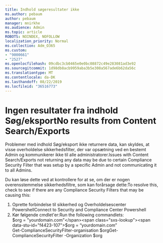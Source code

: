 ```yaml
---
title: Indhold søgeresultater ikke
ms.author: pebaum
author: pebaum
manager: mnirkhe
ms.audience: Admin
ms.topic: article
ROBOTS: NOINDEX, NOFOLLOW
localization_priority: Normal
ms.collection: Adm_O365
ms.custom:
- "9000661"
- "2527"
ms.openlocfilehash: 09cdbc3cb0465e0e0bc08872c49e283081ad3e92
ms.sourcegitcommit: 1d98db8acb9959aba3b5e308a567ade6b62da56c
ms.translationtype: MT
ms.contentlocale: da-DK
ms.lasthandoff: 08/22/2019
ms.locfileid: "36516773"
---
```

# <a name="no-results-from-content-searchexports"></a><span data-ttu-id="f4423-102">Ingen resultater fra indhold Søg/eksport</span><span class="sxs-lookup"><span data-stu-id="f4423-102">No results from Content Search/Exports</span></span>

<span data-ttu-id="f4423-103">Problemer med indhold Søg/eksport ikke returnere data, kan skyldes, at visse overholdelse sikkerhedsfilter, der var opsætning ved en bestemt Admin og kommunikerer ikke til alle administratorer.</span><span class="sxs-lookup"><span data-stu-id="f4423-103">Issues with Content Search/Exports not returning any data may be due to certain Compliance Security Filter that was setup by a specific Admin and not communicating it to all Admins.</span></span>

<span data-ttu-id="f4423-104">Du kan løse dette ved at kontrollere for at se, om der er nogen overensstemmelse sikkerhedsfiltre, som kan forårsage dette:</span><span class="sxs-lookup"><span data-stu-id="f4423-104">To resolve this, check to see if there are any Compliance Security Filters that may be causing this:</span></span>
1. <span data-ttu-id="f4423-105">Oprette forbindelse til sikkerhed og Overholdelsescenter Powershell</span><span class="sxs-lookup"><span data-stu-id="f4423-105">Connect to Security and Compliance Center Powershell</span></span>
2. <span data-ttu-id="f4423-106">Kør følgende cmdlet'er:</span><span class="sxs-lookup"><span data-stu-id="f4423-106">Run the following commandlets:</span></span>
<br><span data-ttu-id="f4423-107">$org = "yourdomain.com"</span><span class="sxs-lookup"><span data-stu-id="f4423-107">$org = “yourdomain.com”</span></span>
<br><span data-ttu-id="f4423-108">Get-ComplianceSecurityFilter-organisation $org</span><span class="sxs-lookup"><span data-stu-id="f4423-108">Get-ComplianceSecurityFilter -Organization $org</span></span>